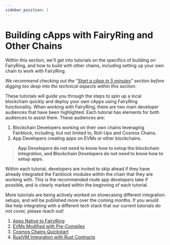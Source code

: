 ```yaml
---
sidebar_position: 1
---
```

# Building cApps with FairyRing and Other Chains

Within this section, we'll get into tutorials on the specifics of building on FairyRing, and how to build with other chains, including setting up your own chain to work with FairyRing.

_We recommend checking out the "[Start a cApp in 5 minutes](../start-a-capp-in-5-minutes/)" section before digging too deep into the technical aspects within this section._

These tutorials will guide you through the steps to spin up a local blockchain quickly and deploy your own cApps using FairyRing functionality. When working with FairyRing, there are two main developer audiences that have been highlighted. Each tutorial has elements for both audiences to assist them. These audiences are:

1. Blockchain Developers working on their own chains leveraging Fairblock, including, but not limited to, Roll-Ups and Cosmos Chains.
2. App Developers creating apps on EVMs or other blockchains.

> **App Developers do not need to know how to setup the blockchain integration, and Blockchain Developers do not need to know how to setup apps.**

Within each tutorial, developers are invited to skip ahead if they have already integrated the Fairblock modules within the chain that they are working with. This is the recommended route app developers take if possible, and is clearly marked within the beginning of each tutorial.

More tutorials are being actively worked on showcasing different integration setups, and will be published more over the coming months. If you would like help integrating with a different tech stack that our current tutorials do not cover, please reach out!

1. [Apps Native to FairyRing](./fairyring/)
2. [EVMs Modified with Pre-Compiles](./evms/evms.md)
3. [Cosmos Chains Quickstart](./cosmos/cosmos_quickstarts.md)
4. [RustVM Integration with Rust Contracts](./stylus_rustvm.md)